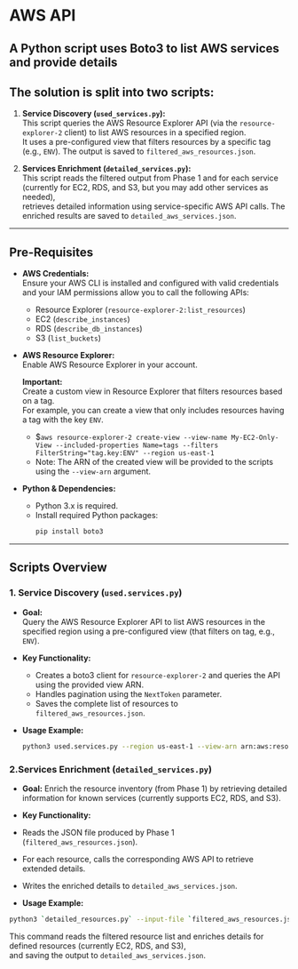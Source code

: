 # AWS API 

## A Python script uses Boto3 to list AWS services and provide details  

## The solution is split into two scripts:  

1. **Service Discovery (`used_services.py`):**  
   This script queries the AWS Resource Explorer API (via the `resource-explorer-2` client) to list AWS resources in a specified region.    
   It uses a pre-configured view that filters resources by a specific tag (e.g., `ENV`). The output is saved to `filtered_aws_resources.json`.  

2. **Services Enrichment (`detailed_services.py`):**  
   This script reads the filtered output from Phase 1 and for each service  
   (currently for EC2, RDS, and S3, but you may add other services as needed),  
   retrieves detailed information using service-specific AWS API calls. The enriched results are saved to `detailed_aws_services.json`.

---

## Pre-Requisites

- **AWS Credentials:**  
  Ensure your AWS CLI is installed and configured with valid credentials and your IAM permissions allow you to call the following APIs:
  - Resource Explorer (`resource-explorer-2:list_resources`)
  - EC2 (`describe_instances`)
  - RDS (`describe_db_instances`)
  - S3 (`list_buckets`)

- **AWS Resource Explorer:**  
  Enable AWS Resource Explorer in your account.  

  **Important:**  
  Create a custom view in Resource Explorer that filters resources based on a tag.  
  For example, you can create a view that only includes resources having a tag with the key `ENV`.  
  - $`aws resource-explorer-2 create-view --view-name My-EC2-Only-View --included-properties Name=tags --filters FilterString="tag.key:ENV" --region us-east-1` 
  - Note: The ARN of the created view will be provided to the scripts using the `--view-arn` argument.

- **Python & Dependencies:**  
  - Python 3.x is required.
  - Install required Python packages:
    ```bash
    pip install boto3
    ```
---

## Scripts Overview

### 1. Service Discovery (`used.services.py`)

- **Goal:**  
  Query the AWS Resource Explorer API to list AWS resources in the specified region using a pre-configured view (that filters on tag, e.g., `ENV`).
  
- **Key Functionality:**
  - Creates a boto3 client for `resource-explorer-2` and queries the API using the provided view ARN.
  - Handles pagination using the `NextToken` parameter.
  - Saves the complete list of resources to `filtered_aws_resources.json`.

- **Usage Example:**
  ```bash
  python3 used.services.py --region us-east-1 --view-arn arn:aws:resource-explorer-2:us-east-1:123456789012:view/MyFilteredView
  ```

### 2.Services Enrichment (`detailed_services.py`) 

- **Goal:**
  Enrich the resource inventory (from Phase 1) by retrieving detailed information for known services (currently supports EC2, RDS, and S3).

- **Key Functionality:**

- Reads the JSON file produced by Phase 1 (`filtered_aws_resources.json`).
- For each resource, calls the corresponding AWS API to retrieve extended details.
- Writes the enriched details to `detailed_aws_services.json`.

- **Usage Example:**
```bash
python3 `detailed_resources.py` --input-file `filtered_aws_resources.json` --region us-east-1
```

This command reads the filtered resource list and enriches details for defined resources (currently EC2, RDS, and S3),  
and saving the output to `detailed_aws_services.json`.  

